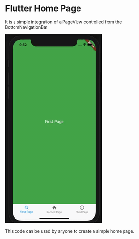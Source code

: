 # Flutter Home Page
It is a simple integration of a PageView controlled from the BottomNavigationBar

<img src="demo.gif"/>

This code can be used by anyone to create a simple home page.
